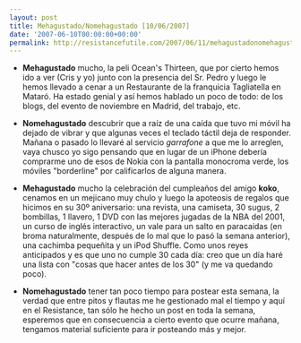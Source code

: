 ```yaml
---
layout: post
title: Mehagustado/Nomehagustado [10/06/2007]
date: '2007-06-10T00:00:00+00:00'
permalink: http://resistancefutile.com/2007/06/11/mehagustadonomehagustado-10062007/
---
```

- <strong>Mehagustado</strong> mucho, la peli Ocean's Thirteen, que por cierto hemos ido a ver (Cris y yo) junto con la presencia del Sr. Pedro y luego le hemos llevado a cenar a un Restaurante de la franquicia Tagliatella en Mataró. Ha estado genial y así hemos hablado un poco de todo: de los blogs, del evento de noviembre en Madrid, del trabajo, etc.

- <strong>Nomehagustado</strong> descubrir que a raíz de una caída que tuvo mi móvil ha dejado de vibrar y que algunas veces el teclado táctil deja de responder. Mañana o pasado lo llevaré al servicio <em>garrafone</em> a que me lo arreglen, vaya chusco yo sigo pensando que en lugar de un iPhone debería comprarme uno de esos de Nokia con la pantalla monocroma verde, los móviles "borderline" por calificarlos de alguna manera.

- <strong>Mehagustado</strong> mucho la celebración del cumpleaños del amigo <strong>koko</strong>, cenamos en un mejicano muy chulo y luego la apoteosis de regalos que hicimos en su 30º aniversario: una revista, una camiseta, 30 sugus, 2 bombillas, 1 llavero, 1 DVD con las mejores jugadas de la NBA del 2001, un curso de inglés interactivo, un vale para un salto en paracaidas (en broma naturalmente, después de lo mal que lo pasó la semana anterior), una cachimba pequeñita y un iPod Shuffle. Como unos reyes anticipados y es que uno no cumple 30 cada día: creo que un día haré una lista con "cosas que hacer antes de los 30" (y me va quedando poco).

- <strong>Nomehagustado</strong> tener tan poco tiempo para postear esta semana, la verdad que entre pitos y flautas me he gestionado mal el tiempo y aquí en el Resistance, tan sólo he hecho un post en toda la semana, esperemos que en consecuencia a cierto evento que ocurre mañana, tengamos material suficiente para ir posteando más y mejor.

